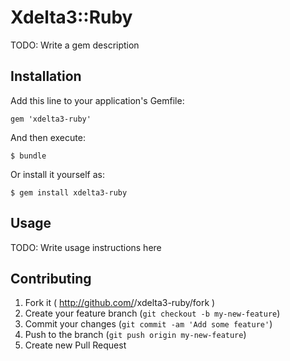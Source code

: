# Xdelta3::Ruby

TODO: Write a gem description

## Installation

Add this line to your application's Gemfile:

    gem 'xdelta3-ruby'

And then execute:

    $ bundle

Or install it yourself as:

    $ gem install xdelta3-ruby

## Usage

TODO: Write usage instructions here

## Contributing

1. Fork it ( http://github.com/<my-github-username>/xdelta3-ruby/fork )
2. Create your feature branch (`git checkout -b my-new-feature`)
3. Commit your changes (`git commit -am 'Add some feature'`)
4. Push to the branch (`git push origin my-new-feature`)
5. Create new Pull Request

